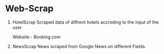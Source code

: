 # Web-Scrap

1. HotelScrap
Scraped data of diffrent hotels accroding to the input of the user.
   
   Website:- Booking.com

2. NewsScrap
News scraped from Google News on different Fields.
